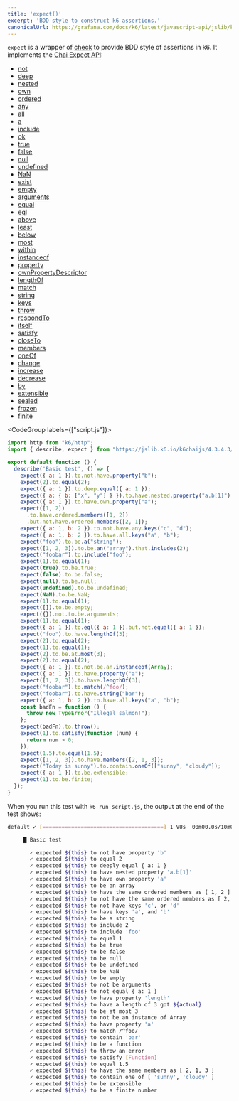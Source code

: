 ```yaml
---
title: 'expect()'
excerpt: 'BDD style to construct k6 assertions.'
canonicalUrl: https://grafana.com/docs/k6/latest/javascript-api/jslib/k6chaijs/expect/
---
```


`expect` is a wrapper of [check](/javascript-api/k6/check/) to provide BDD style of assertions in k6. It implements the [Chai Expect API](https://www.chaijs.com/api/bdd/):

<Glossary>

- [not](https://www.chaijs.com/api/bdd/#method_not)
- [deep](https://www.chaijs.com/api/bdd/#method_deep)
- [nested](https://www.chaijs.com/api/bdd/#method_nested)
- [own](https://www.chaijs.com/api/bdd/#method_own)
- [ordered](https://www.chaijs.com/api/bdd/#method_ordered)
- [any](https://www.chaijs.com/api/bdd/#method_any)
- [all](https://www.chaijs.com/api/bdd/#method_all)
- [a](https://www.chaijs.com/api/bdd/#method_a)
- [include](https://www.chaijs.com/api/bdd/#method_include)
- [ok](https://www.chaijs.com/api/bdd/#method_ok)
- [true](https://www.chaijs.com/api/bdd/#method_true)
- [false](https://www.chaijs.com/api/bdd/#method_false)
- [null](https://www.chaijs.com/api/bdd/#method_null)
- [undefined](https://www.chaijs.com/api/bdd/#method_undefined)
- [NaN](https://www.chaijs.com/api/bdd/#method_nan)
- [exist](https://www.chaijs.com/api/bdd/#method_exist)
- [empty](https://www.chaijs.com/api/bdd/#method_empty)
- [arguments](https://www.chaijs.com/api/bdd/#method_arguments)
- [equal](https://www.chaijs.com/api/bdd/#method_equal)
- [eql](https://www.chaijs.com/api/bdd/#method_eql)
- [above](https://www.chaijs.com/api/bdd/#method_above)
- [least](https://www.chaijs.com/api/bdd/#method_least)
- [below](https://www.chaijs.com/api/bdd/#method_below)
- [most](https://www.chaijs.com/api/bdd/#method_most)
- [within](https://www.chaijs.com/api/bdd/#method_within)
- [instanceof](https://www.chaijs.com/api/bdd/#method_instanceof)
- [property](https://www.chaijs.com/api/bdd/#method_property)
- [ownPropertyDescriptor](https://www.chaijs.com/api/bdd/#method_ownpropertydescriptor)
- [lengthOf](https://www.chaijs.com/api/bdd/#method_lengthOf)
- [match](https://www.chaijs.com/api/bdd/#method_match)
- [string](https://www.chaijs.com/api/bdd/#method_string)
- [keys](https://www.chaijs.com/api/bdd/#method_keys)
- [throw](https://www.chaijs.com/api/bdd/#method_throw)
- [respondTo](https://www.chaijs.com/api/bdd/#method_respondto)
- [itself](https://www.chaijs.com/api/bdd/#method_itself)
- [satisfy](https://www.chaijs.com/api/bdd/#method_satisfy)
- [closeTo](https://www.chaijs.com/api/bdd/#method_closeto)
- [members](https://www.chaijs.com/api/bdd/#method_members)
- [oneOf](https://www.chaijs.com/api/bdd/#method_oneOf)
- [change](https://www.chaijs.com/api/bdd/#method_change)
- [increase](https://www.chaijs.com/api/bdd/#method_increase)
- [decrease](https://www.chaijs.com/api/bdd/#method_decrease)
- [by](https://www.chaijs.com/api/bdd/#method_by)
- [extensible](https://www.chaijs.com/api/bdd/#method_extensible)
- [sealed](https://www.chaijs.com/api/bdd/#method_sealed)
- [frozen](https://www.chaijs.com/api/bdd/#method_frozen)
- [finite](https://www.chaijs.com/api/bdd/#method_finite)

</Glossary>

<CodeGroup labels={["script.js"]}>

<!-- eslint-skip -->
```javascript
import http from "k6/http";
import { describe, expect } from "https://jslib.k6.io/k6chaijs/4.3.4.3/index.js";

export default function () {
  describe('Basic test', () => {
    expect({ a: 1 }).to.not.have.property("b");
    expect(2).to.equal(2);
    expect({ a: 1 }).to.deep.equal({ a: 1 });
    expect({ a: { b: ["x", "y"] } }).to.have.nested.property("a.b[1]");
    expect({ a: 1 }).to.have.own.property("a");
    expect([1, 2])
      .to.have.ordered.members([1, 2])
      .but.not.have.ordered.members([2, 1]);
    expect({ a: 1, b: 2 }).to.not.have.any.keys("c", "d");
    expect({ a: 1, b: 2 }).to.have.all.keys("a", "b");
    expect("foo").to.be.a("string");
    expect([1, 2, 3]).to.be.an("array").that.includes(2);
    expect("foobar").to.include("foo");
    expect(1).to.equal(1);
    expect(true).to.be.true;
    expect(false).to.be.false;
    expect(null).to.be.null;
    expect(undefined).to.be.undefined;
    expect(NaN).to.be.NaN;
    expect(1).to.equal(1);
    expect([]).to.be.empty;
    expect({}).not.to.be.arguments;
    expect(1).to.equal(1);
    expect({ a: 1 }).to.eql({ a: 1 }).but.not.equal({ a: 1 });
    expect("foo").to.have.lengthOf(3);
    expect(2).to.equal(2);
    expect(1).to.equal(1);
    expect(2).to.be.at.most(3);
    expect(2).to.equal(2);
    expect({ a: 1 }).to.not.be.an.instanceof(Array);
    expect({ a: 1 }).to.have.property("a");
    expect([1, 2, 3]).to.have.lengthOf(3);
    expect("foobar").to.match(/^foo/);
    expect("foobar").to.have.string("bar");
    expect({ a: 1, b: 2 }).to.have.all.keys("a", "b");
    const badFn = function () {
      throw new TypeError("Illegal salmon!");
    };
    expect(badFn).to.throw();
    expect(1).to.satisfy(function (num) {
      return num > 0;
    });
    expect(1.5).to.equal(1.5);
    expect([1, 2, 3]).to.have.members([2, 1, 3]);
    expect("Today is sunny").to.contain.oneOf(["sunny", "cloudy"]);
    expect({ a: 1 }).to.be.extensible;
    expect(1).to.be.finite;
  });
}

```

</CodeGroup>

When you run this test with `k6 run script.js`, the output at the end of the test shows:

```bash
default ✓ [======================================] 1 VUs  00m00.0s/10m0s  1/1 iters, 1 per VU

     █ Basic test

       ✓ expected ${this} to not have property 'b'
       ✓ expected ${this} to equal 2
       ✓ expected ${this} to deeply equal { a: 1 }
       ✓ expected ${this} to have nested property 'a.b[1]'
       ✓ expected ${this} to have own property 'a'
       ✓ expected ${this} to be an array
       ✓ expected ${this} to have the same ordered members as [ 1, 2 ]
       ✓ expected ${this} to not have the same ordered members as [ 2, 1 ]
       ✓ expected ${this} to not have keys 'c', or 'd'
       ✓ expected ${this} to have keys 'a', and 'b'
       ✓ expected ${this} to be a string
       ✓ expected ${this} to include 2
       ✓ expected ${this} to include 'foo'
       ✓ expected ${this} to equal 1
       ✓ expected ${this} to be true
       ✓ expected ${this} to be false
       ✓ expected ${this} to be null
       ✓ expected ${this} to be undefined
       ✓ expected ${this} to be NaN
       ✓ expected ${this} to be empty
       ✓ expected ${this} to not be arguments
       ✓ expected ${this} to not equal { a: 1 }
       ✓ expected ${this} to have property 'length'
       ✓ expected ${this} to have a length of 3 got ${actual}
       ✓ expected ${this} to be at most 3
       ✓ expected ${this} to not be an instance of Array
       ✓ expected ${this} to have property 'a'
       ✓ expected ${this} to match /^foo/
       ✓ expected ${this} to contain 'bar'
       ✓ expected ${this} to be a function
       ✓ expected ${this} to throw an error
       ✓ expected ${this} to satisfy [Function]
       ✓ expected ${this} to equal 1.5
       ✓ expected ${this} to have the same members as [ 2, 1, 3 ]
       ✓ expected ${this} to contain one of [ 'sunny', 'cloudy' ]
       ✓ expected ${this} to be extensible
       ✓ expected ${this} to be a finite number
```